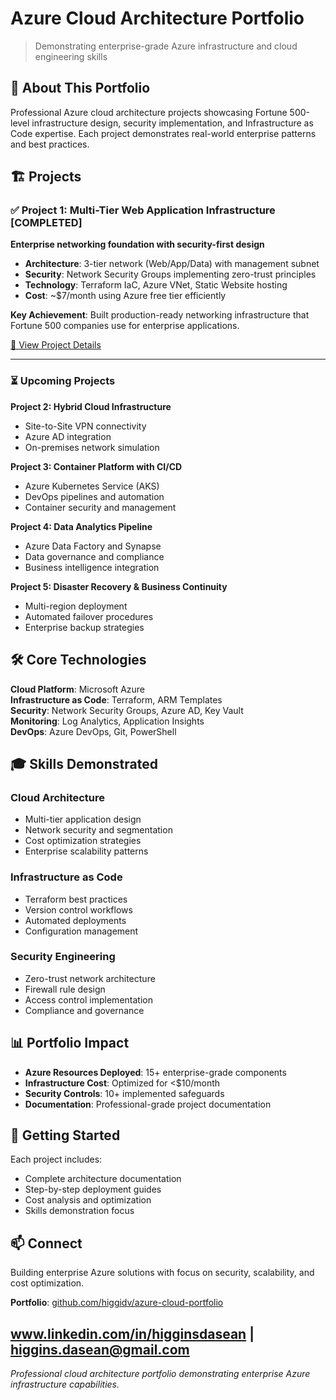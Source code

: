 # Azure Cloud Architecture Portfolio

> Demonstrating enterprise-grade Azure infrastructure and cloud engineering skills

## 🎯 About This Portfolio

Professional Azure cloud architecture projects showcasing Fortune 500-level infrastructure design, security implementation, and Infrastructure as Code expertise. Each project demonstrates real-world enterprise patterns and best practices.

## 🏗️ Projects

### ✅ Project 1: Multi-Tier Web Application Infrastructure **[COMPLETED]**
**Enterprise networking foundation with security-first design**

- **Architecture**: 3-tier network (Web/App/Data) with management subnet
- **Security**: Network Security Groups implementing zero-trust principles  
- **Technology**: Terraform IaC, Azure VNet, Static Website hosting
- **Cost**: ~$7/month using Azure free tier efficiently

**Key Achievement**: Built production-ready networking infrastructure that Fortune 500 companies use for enterprise applications.

[📖 View Project Details](./project-01-multi-tier-webapp/README.md)

---

### ⏳ Upcoming Projects

**Project 2: Hybrid Cloud Infrastructure**
- Site-to-Site VPN connectivity
- Azure AD integration
- On-premises network simulation

**Project 3: Container Platform with CI/CD**  
- Azure Kubernetes Service (AKS)
- DevOps pipelines and automation
- Container security and management

**Project 4: Data Analytics Pipeline**
- Azure Data Factory and Synapse
- Data governance and compliance
- Business intelligence integration

**Project 5: Disaster Recovery & Business Continuity**
- Multi-region deployment
- Automated failover procedures
- Enterprise backup strategies

## 🛠️ Core Technologies

**Cloud Platform**: Microsoft Azure  
**Infrastructure as Code**: Terraform, ARM Templates  
**Security**: Network Security Groups, Azure AD, Key Vault  
**Monitoring**: Log Analytics, Application Insights  
**DevOps**: Azure DevOps, Git, PowerShell

## 🎓 Skills Demonstrated

### Cloud Architecture
- Multi-tier application design
- Network security and segmentation  
- Cost optimization strategies
- Enterprise scalability patterns

### Infrastructure as Code
- Terraform best practices
- Version control workflows
- Automated deployments
- Configuration management

### Security Engineering  
- Zero-trust network architecture
- Firewall rule design
- Access control implementation
- Compliance and governance

## 📊 Portfolio Impact

- **Azure Resources Deployed**: 15+ enterprise-grade components
- **Infrastructure Cost**: Optimized for <$10/month
- **Security Controls**: 10+ implemented safeguards
- **Documentation**: Professional-grade project documentation

## 🚀 Getting Started

Each project includes:
- Complete architecture documentation
- Step-by-step deployment guides  
- Cost analysis and optimization
- Skills demonstration focus

## 📫 Connect

Building enterprise Azure solutions with focus on security, scalability, and cost optimization.

**Portfolio**: [github.com/higgidv/azure-cloud-portfolio](https://github.com/higgidv/azure-cloud-portfolio)

www.linkedin.com/in/higginsdasean | higgins.dasean@gmail.com
---

*Professional cloud architecture portfolio demonstrating enterprise Azure infrastructure capabilities.*
